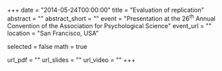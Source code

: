 +++
date = "2014-05-24T00:00:00"
title = "Evaluation of replication"
abstract = ""
abstract_short = ""
event = "Presentation at the 26<sup>th</sup> Annual Convention of the Association for Psychological Science"
event_url = ""
location = "San Francisco, USA"

selected = false
math = true

url_pdf = ""
url_slides = ""
url_video = ""
+++